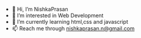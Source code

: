 - 👋 Hi, I’m NishkaPrasan
- 👀 I’m interested in Web Development
- 🌱 I’m currently learning html,css and javascript
- 📫 Reach me through nishkaprasan.n@gmail.com

<!---
NishkaPrasan/NishkaPrasan is a ✨ special ✨ repository because its `README.md` (this file) appears on your GitHub profile.
You can click the Preview link to take a look at your changes.
--->
